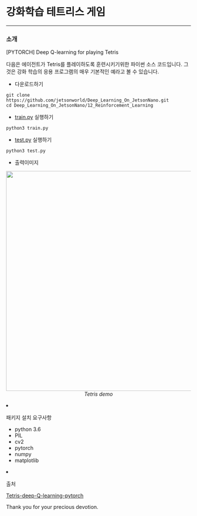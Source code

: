 # 강화학습 테트리스 게임
***

### 소개
[PYTORCH] Deep Q-learning for playing Tetris

다음은 에이전트가 Tetris를 플레이하도록 훈련시키기위한 파이썬 소스 코드입니다. 그것은 강화 학습의 응용 프로그램의 매우 기본적인 예라고 볼 수 있습니다.

* 다운로드하기
```
git clone https://github.com/jetsonworld/Deep_Learning_On_JetsonNano.git
cd Deep_Learning_On_JetsonNano/12_Reinforcement_Learning
```

* [train.py](https://raw.githubusercontent.com/jetsonworld/Deep_Learning_On_JetsonNano/master/12_Reinforcement_Learning/train.py) 실행하기
```
python3 train.py
```

* [test.py](https://raw.githubusercontent.com/jetsonworld/Deep_Learning_On_JetsonNano/master/12_Reinforcement_Learning/test.py) 실행하기
```
python3 test.py
```


* 출력이미지

<p align="center">
  <img src="demo/tetris.gif" width=600><br/>
  <i>Tetris demo</i>
</p

* 패키지 설치 요구사항
  * python 3.6
  * PIL
  * cv2
  * pytorch 
  * numpy
  * matplotlib


* 출처

[Tetris-deep-Q-learning-pytorch](https://github.com/uvipen/Tetris-deep-Q-learning-pytorch)

Thank you for your precious devotion.
